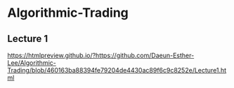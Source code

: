 Algorithmic-Trading
===================

Lecture 1
----------
https://htmlpreview.github.io/?https://github.com/Daeun-Esther-Lee/Algorithmic-Trading/blob/460163ba88394fe79204de4430ac89f6c9c8252e/Lecture1.html

